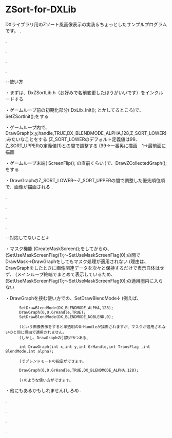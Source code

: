 ZSort-for-DXLib
===============

DXライブラリ用のZソート風画像表示の実装＆ちょっとしたサンプルプログラムです。
.

.

.

.

.


--使い方


・まずは、DxZSortLib.h（お好みで名前変更したほうがいいです）をインクルードする

・ゲームループ前の初期化部分( DxLib_Init(); とかしてるところ)で、SetZSortInit();をする

・ゲームループ内で、DrawGraph(x,y,handle,TRUE,DX_BLENDMODE_ALPHA,128,Z_SORT_LOWER);みたいなことをする
          (Z_SORT_LOWERのデフォルト定義値は99、Z_SORT_UPPERの定義値(1)との間で調整する
          (99→一番奥に描画　1→最前面に描画
          
・ゲームループ末端( ScreenFlip(); の直前くらい )で、DrawZCollectedGraph();をする

・DrawGraphのZ_SORT_LOWER～Z_SORT_UPPERの間で調整した優先順位順で、画像が描画される
.

.

.

.

.

--対応してないこと↓

・マスク機能
          (CreateMaskScreen();をしてからの、
          (SetUseMaskScreenFlag(1);～SetUseMaskScreenFlag(0);の間でDrawMask→DrawGraphをしてもマスク処理が適用されない
          (理由は、DrawGraphをしたときに画像関連データを次々と保持するだけで表示自体はせず、
          (メインループ終端でまとめて表示しているため、
          (SetUseMaskScreenFlag(1);～SetUseMaskScreenFlag(0);の適用圏内に入らない
          
          
・DrawGraphを挟む使い方での、SetDrawBlendMode↓
          (例えば、
          
          SetDrawBlendMode(DX_BLENDMODE_ALPHA,128);
          DrawGraph(0,0,GrHandle,TRUE);
          SetDrawBlendMode(DX_BLENDMODE_NOBLEND,0);
          
          (という画像表示をすると半透明のGrHandleが描画されますが、マスクが適用されないのと同じ理由で適用されません。
          (しかし、DrawGraphの引数が6つある、
          
          int DrawGraph(int x,int y,int GrHandle,int TransFlag ,int BlendMode,int alpha);
          
          (でブレンドモードの指定ができます。
          
          DrawGraph(0,0,GrHandle,TRUE,DX_BLENDMODE_ALPHA,128);
          
          (↑のような使い方ができます。
          
          
・他にもあるかもしれません(しろめ
.

.

.

.

.



